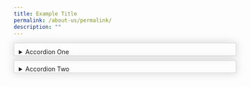 ```yaml
---
title: Example Title
permalink: /about-us/permalink/
description: ""
---
```

<html>
<head>
<style>
details {
    border: 1px solid #d4d4d4;    
    padding: .75em .75em 0;
	margin-top: 10px;
	box-shadow:0 0 20px #d4d4d4;
}

summary {	
    font-weight: bold;
    margin: -.75em -.75em 0;
    padding: .75em;
    background-color: #5f75a4;
    color: #fff;
}

details[open] {
    padding: .75em;
	border-bottom: 1px solid #d4d4d4;
}

details[open] summary {
    border-bottom: 1px solid #d4d4d4;
    margin-bottom: 10px;
}
</style>
</head>
<body>
	<details>
		<summary>Accordion One</summary>
		Body Content 1
	</details>
	<details>
		<summary>Accordion Two</summary>
		Body Content 2
	</details>
</body>
</html>